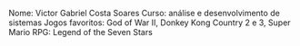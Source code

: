 Nome: Victor Gabriel Costa Soares
Curso: análise e desenvolvimento de sistemas
Jogos favoritos: God of War II, Donkey Kong Country 2 e 3, Super Mario RPG: Legend of the Seven Stars